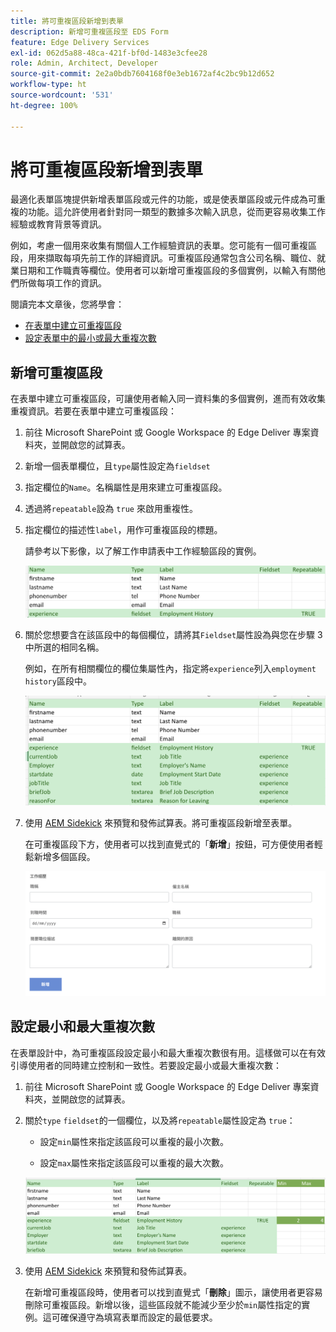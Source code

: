 ```yaml
---
title: 將可重複區段新增到表單
description: 新增可重複區段至 EDS Form
feature: Edge Delivery Services
exl-id: 062d5a88-48ca-421f-bf0d-1483e3cfee28
role: Admin, Architect, Developer
source-git-commit: 2e2a0bdb7604168f0e3eb1672af4c2bc9b12d652
workflow-type: ht
source-wordcount: '531'
ht-degree: 100%

---
```


# 將可重複區段新增到表單

最適化表單區塊提供新增表單區段或元件的功能，或是使表單區段或元件成為可重複的功能。這允許使用者針對同一類型的數據多次輸入訊息，從而更容易收集工作經驗或教育背景等資訊。

例如，考慮一個用來收集有關個人工作經驗資訊的表單。您可能有一個可重複區段，用來擷取每項先前工作的詳細資訊。可重複區段通常包含公司名稱、職位、就業日期和工作職責等欄位。使用者可以新增可重複區段的多個實例，以輸入有關他們所做每項工作的資訊。

閱讀完本文章後，您將學會：

- [在表單中建立可重複區段](#add-repeatable-sections-to-a-form)
- [設定表單中的最小或最大重複次數](#set-minimum-or-maximum-number-of-repetitions-for-a-repeatable-section)

## 新增可重複區段
        

在表單中建立可重複區段，可讓使用者輸入同一資料集的多個實例，進而有效收集重複資訊。若要在表單中建立可重複區段：

1. 前往 Microsoft SharePoint 或 Google Workspace 的 Edge Deliver 專案資料夾，並開啟您的試算表。

1. 新增一個表單欄位，且`type`屬性設定為`fieldset`
1. 指定欄位的`Name`。名稱屬性是用來建立可重複區段。
1. 透過將`repeatable`設為 `true` 來啟用重複性。
1. 指定欄位的描述性`label`，用作可重複區段的標題。

   請參考以下影像，以了解工作申請表中工作經驗區段的實例。

   ![](/help/edge/assets/repeatable-section-example-job-application-form.png)

1. 關於您想要含在該區段中的每個欄位，請將其`Fieldset`屬性設為與您在步驟 3 中所選的相同名稱。

   例如，在所有相關欄位的欄位集屬性內，指定將`experience`列入`employment history`區段中。

   ![可重複區段欄位及其屬性的範例](/help/edge/assets/repeatable-section--mention-fieldset-name-example-job-application-form.png)

1. 使用 [AEM Sidekick](https://www.aem.live/developer/tutorial#preview-and-publish-your-content) 來預覽和發佈試算表。將可重複區段新增至表單。

   在可重複區段下方，使用者可以找到直覺式的「**新增**」按鈕，可方便使用者輕鬆新增多個區段。

   ![可重複區段、新增按鈕，用來新增多個區段 ](/help/edge/assets/repeatable-section-example.png)


## 設定最小和最大重複次數

在表單設計中，為可重複區段設定最小和最大重複次數很有用。這樣做可以在有效引導使用者的同時建立控制和一致性。若要設定最小或最大重複次數：

1. 前往 Microsoft SharePoint 或 Google Workspace 的 Edge Deliver 專案資料夾，並開啟您的試算表。

1. 關於`type` `fieldset`的一個欄位，以及將`repeatable`屬性設定為 `true`：

   - 設定`min`屬性來指定該區段可以重複的最小次數。

   - 設定`max`屬性來指定該區段可以重複的最大次數。

   ![設定最小和最大屬性來指定該區段可以重複的次數](/help/edge/assets/repeatable-section-set-min-max.png)

1. 使用 [AEM Sidekick](https://www.aem.live/developer/tutorial#preview-and-publish-your-content) 來預覽和發佈試算表。

   在新增可重複區段時，使用者可以找到直覺式「**刪除**」圖示，讓使用者更容易刪除可重複區段。新增以後，這些區段就不能減少至少於`min`屬性指定的實例。這可確保遵守為填寫表單而設定的最低要求。


